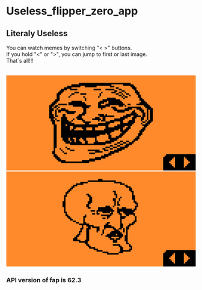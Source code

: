 # Useless_flipper_zero_app
## Literaly Useless

You can watch memes by switching "< >" buttons.
</br>
If you hold "<" or ">", you can jump to first or last image.
</br>
That`s all!!!


</br>
<img styles="float:left;" src="screenshots/Screenshot-1.png"/>
</br>
<img styles="float:right;" src="screenshots/Screenshot-2.png"/>

### API version of fap is 62.3


